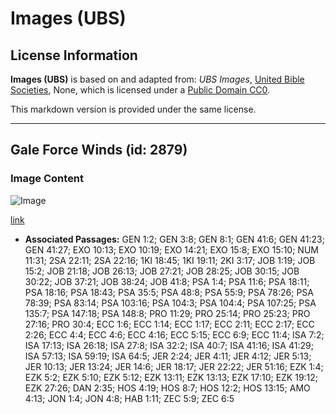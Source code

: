 # Images (UBS)

## License Information

**Images (UBS)** is based on and adapted from: _UBS Images_, [United Bible Societies](https://unitedbiblesocieties.org/), None, which is licensed under a [Public Domain CC0](https://creativecommons.org/public-domain/cc0/).

This markdown version is provided under the same license.



--------------------------------

## Gale Force Winds (id: 2879)

### Image Content

![Image](https://cdn.aquifer.bible/aquifer-content/resources/Media/WEB-0251_gale_force_winds.jpg)

[link](https://cdn.aquifer.bible/aquifer-content/resources/Media/WEB-0251_gale_force_winds.jpg)

* **Associated Passages:** GEN 1:2; GEN 3:8; GEN 8:1; GEN 41:6; GEN 41:23; GEN 41:27; EXO 10:13; EXO 10:19; EXO 14:21; EXO 15:8; EXO 15:10; NUM 11:31; 2SA 22:11; 2SA 22:16; 1KI 18:45; 1KI 19:11; 2KI 3:17; JOB 1:19; JOB 15:2; JOB 21:18; JOB 26:13; JOB 27:21; JOB 28:25; JOB 30:15; JOB 30:22; JOB 37:21; JOB 38:24; JOB 41:8; PSA 1:4; PSA 11:6; PSA 18:11; PSA 18:16; PSA 18:43; PSA 35:5; PSA 48:8; PSA 55:9; PSA 78:26; PSA 78:39; PSA 83:14; PSA 103:16; PSA 104:3; PSA 104:4; PSA 107:25; PSA 135:7; PSA 147:18; PSA 148:8; PRO 11:29; PRO 25:14; PRO 25:23; PRO 27:16; PRO 30:4; ECC 1:6; ECC 1:14; ECC 1:17; ECC 2:11; ECC 2:17; ECC 2:26; ECC 4:4; ECC 4:6; ECC 4:16; ECC 5:15; ECC 6:9; ECC 11:4; ISA 7:2; ISA 17:13; ISA 26:18; ISA 27:8; ISA 32:2; ISA 40:7; ISA 41:16; ISA 41:29; ISA 57:13; ISA 59:19; ISA 64:5; JER 2:24; JER 4:11; JER 4:12; JER 5:13; JER 10:13; JER 13:24; JER 14:6; JER 18:17; JER 22:22; JER 51:16; EZK 1:4; EZK 5:2; EZK 5:10; EZK 5:12; EZK 13:11; EZK 13:13; EZK 17:10; EZK 19:12; EZK 27:26; DAN 2:35; HOS 4:19; HOS 8:7; HOS 12:2; HOS 13:15; AMO 4:13; JON 1:4; JON 4:8; HAB 1:11; ZEC 5:9; ZEC 6:5

